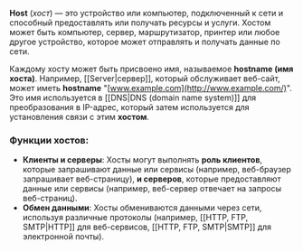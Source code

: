  **Host** (*хост*) — это устройство или компьютер, подключенный к сети и способный предоставлять или получать ресурсы и услуги. Хостом может быть компьютер, сервер, маршрутизатор, принтер или любое другое устройство, которое может отправлять и получать данные по сети.

Каждому хосту может быть присвоено имя, называемое **hostname (имя хоста)**. Например, [[Server|сервер]], который обслуживает веб-сайт, может иметь **hostname** "[www.example.com](http://www.example.com/)". Это имя используется в [[DNS|DNS (domain name system)]] для преобразования в IP-адрес, который затем используется для установления связи с этим **хостом**.
### Функции хостов:

- **Клиенты и серверы**: Хосты могут выполнять **роль клиентов**, которые запрашивают данные или сервисы (например, веб-браузер запрашивает веб-страницу), **и серверов**, которые предоставляют данные или сервисы (например, веб-сервер отвечает на запросы веб-страниц).
- **Обмен данными**: Хосты обмениваются данными через сети, используя различные протоколы (например, [[HTTP, FTP, SMTP|HTTP]] для веб-сервисов, [[HTTP, FTP, SMTP|SMTP]] для электронной почты).
